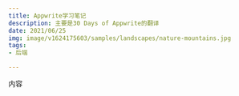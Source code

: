 ```yaml
---
title: Appwrite学习笔记
description: 主要是30 Days of Appwrite的翻译
date: 2021/06/25
img: image/v1624175603/samples/landscapes/nature-mountains.jpg
tags:
- 后端

---
```

内容